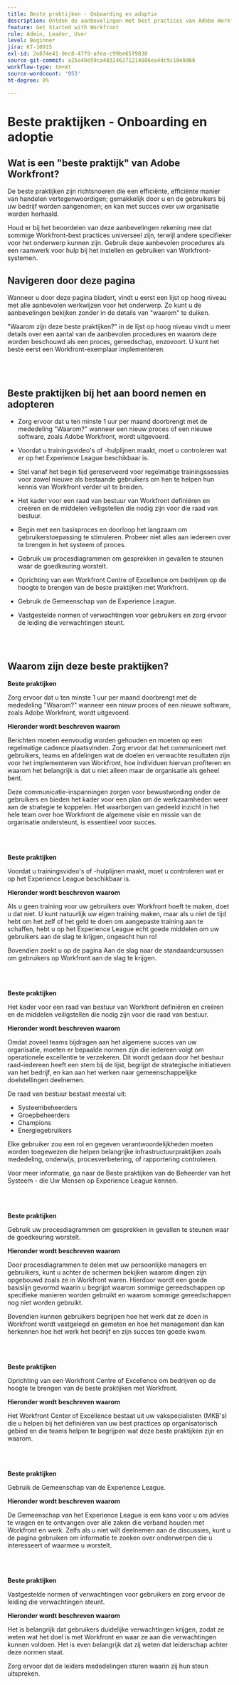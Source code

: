 ```yaml
---
title: Beste praktijken - Onboarding en adoptie
description: Ontdek de aanbevelingen met best practices van Adobe Workfront-experts over het instappen van gebruikers naar Workfront en het verhogen van de gebruikerstoepassing.
feature: Get Started with Workfront
role: Admin, Leader, User
level: Beginner
jira: KT-10915
exl-id: 2e874e41-9ec8-47f9-afea-c99be65f9838
source-git-commit: a25a49e59ca483246271214886ea4dc9c10e8d66
workflow-type: tm+mt
source-wordcount: '953'
ht-degree: 0%

---
```


# Beste praktijken - Onboarding en adoptie

## Wat is een &quot;beste praktijk&quot; van Adobe Workfront?

De beste praktijken zijn richtsnoeren die een efficiënte, efficiënte manier van handelen vertegenwoordigen; gemakkelijk door u en de gebruikers bij uw bedrijf worden aangenomen; en kan met succes over uw organisatie worden herhaald.

Houd er bij het beoordelen van deze aanbevelingen rekening mee dat sommige Workfront-best practices universeel zijn, terwijl andere specifieker voor het onderwerp kunnen zijn. Gebruik deze aanbevolen procedures als een raamwerk voor hulp bij het instellen en gebruiken van Workfront-systemen.

## Navigeren door deze pagina

Wanneer u door deze pagina bladert, vindt u eerst een lijst op hoog niveau met alle aanbevolen werkwijzen voor het onderwerp. Zo kunt u de aanbevelingen bekijken zonder in de details van &quot;waarom&quot; te duiken.

&quot;Waarom zijn deze beste praktijken?&quot; in de lijst op hoog niveau vindt u meer details over een aantal van de aanbevolen procedures en waarom deze worden beschouwd als een proces, gereedschap, enzovoort. U kunt het beste eerst een Workfront-exemplaar implementeren.

</br>
</br>

## Beste praktijken bij het aan boord nemen en adopteren

* Zorg ervoor dat u ten minste 1 uur per maand doorbrengt met de mededeling &quot;Waarom?&quot; wanneer een nieuw proces of een nieuwe software, zoals Adobe Workfront, wordt uitgevoerd.

* Voordat u trainingsvideo&#39;s of -hulplijnen maakt, moet u controleren wat er op het Experience League beschikbaar is.

* Stel vanaf het begin tijd gereserveerd voor regelmatige trainingssessies voor zowel nieuwe als bestaande gebruikers om hen te helpen hun kennis van Workfront verder uit te breiden.

* Het kader voor een raad van bestuur van Workfront definiëren en creëren en de middelen veiligstellen die nodig zijn voor die raad van bestuur.

* Begin met een basisproces en doorloop het langzaam om gebruikerstoepassing te stimuleren. Probeer niet alles aan iedereen over te brengen in het systeem of proces.

* Gebruik uw procesdiagrammen om gesprekken in gevallen te steunen waar de goedkeuring worstelt.

* Oprichting van een Workfront Centre of Excellence om bedrijven op de hoogte te brengen van de beste praktijken met Workfront.

* Gebruik de Gemeenschap van de Experience League.

* Vastgestelde normen of verwachtingen voor gebruikers en zorg ervoor de leiding die verwachtingen steunt.

</br>
</br>


## Waarom zijn deze beste praktijken?

**Beste praktijken**

Zorg ervoor dat u ten minste 1 uur per maand doorbrengt met de mededeling &quot;Waarom?&quot; wanneer een nieuw proces of een nieuwe software, zoals Adobe Workfront, wordt uitgevoerd.

**Hieronder wordt beschreven waarom**

Berichten moeten eenvoudig worden gehouden en moeten op een regelmatige cadence plaatsvinden. Zorg ervoor dat het communiceert met gebruikers, teams en afdelingen wat de doelen en verwachte resultaten zijn voor het implementeren van Workfront, hoe individuen hiervan profiteren en waarom het belangrijk is dat u niet alleen maar de organisatie als geheel bent.

Deze communicatie-inspanningen zorgen voor bewustwording onder de gebruikers en bieden het kader voor een plan om de werkzaamheden weer aan de strategie te koppelen. Het waarborgen van gedeeld inzicht in het hele team over hoe Workfront de algemene visie en missie van de organisatie ondersteunt, is essentieel voor succes.

</br>
</br>

**Beste praktijken**

Voordat u trainingsvideo&#39;s of -hulplijnen maakt, moet u controleren wat er op het Experience League beschikbaar is.

**Hieronder wordt beschreven waarom**

Als u geen training voor uw gebruikers over Workfront hoeft te maken, doet u dat niet. U kunt natuurlijk uw eigen training maken, maar als u niet de tijd hebt om het zelf of het geld te doen om aangepaste training aan te schaffen, hebt u op het Experience League echt goede middelen om uw gebruikers aan de slag te krijgen, ongeacht hun rol

Bovendien zoekt u op de pagina Aan de slag naar de standaardcursussen om gebruikers op Workfront aan de slag te krijgen.

</br>
</br>

**Beste praktijken**

Het kader voor een raad van bestuur van Workfront definiëren en creëren en de middelen veiligstellen die nodig zijn voor die raad van bestuur.

**Hieronder wordt beschreven waarom**

Omdat zoveel teams bijdragen aan het algemene succes van uw organisatie, moeten er bepaalde normen zijn die iedereen volgt om operationele excellentie te verzekeren. Dit wordt gedaan door het bestuur raad-iedereen heeft een stem bij de lijst, begrijpt de strategische initiatieven van het bedrijf, en kan aan het werken naar gemeenschappelijke doelstellingen deelnemen.

De raad van bestuur bestaat meestal uit:

* Systeembeheerders
* Groepbeheerders
* Champions
* Energiegebruikers


Elke gebruiker zou een rol en gegeven verantwoordelijkheden moeten worden toegewezen die helpen belangrijke infrastructuurpraktijken zoals mededeling, onderwijs, procesverbetering, of rapportering controleren.

Voor meer informatie, ga naar de Beste praktijken van de Beheerder van het Systeem - die Uw Mensen op Experience League kennen.

</br>
</br>

**Beste praktijken**

Gebruik uw procesdiagrammen om gesprekken in gevallen te steunen waar de goedkeuring worstelt.

**Hieronder wordt beschreven waarom**

Door procesdiagrammen te delen met uw persoonlijke managers en gebruikers, kunt u achter de schermen bekijken waarom dingen zijn opgebouwd zoals ze in Workfront waren. Hierdoor wordt een goede basislijn gevormd waarin u begrijpt waarom sommige gereedschappen op specifieke manieren worden gebruikt en waarom sommige gereedschappen nog niet worden gebruikt.

Bovendien kunnen gebruikers begrijpen hoe het werk dat ze doen in Workfront wordt vastgelegd en gemeten en hoe het management dan kan herkennen hoe het werk het bedrijf en zijn succes ten goede kwam.

</br>
</br>

**Beste praktijken**

Oprichting van een Workfront Centre of Excellence om bedrijven op de hoogte te brengen van de beste praktijken met Workfront.

**Hieronder wordt beschreven waarom**

Het Workfront Center of Excellence bestaat uit uw vakspecialisten (MKB&#39;s) die u helpen bij het definiëren van uw best practices op organisatorisch gebied en die teams helpen te begrijpen wat deze beste praktijken zijn en waarom.

</br>
</br>

**Beste praktijken**

Gebruik de Gemeenschap van de Experience League.

**Hieronder wordt beschreven waarom**

De Gemeenschap van het Experience League is een kans voor u om advies te vragen en te ontvangen over alle zaken die verband houden met Workfront en werk. Zelfs als u niet wilt deelnemen aan de discussies, kunt u de pagina gebruiken om informatie te zoeken over onderwerpen die u interesseert of waarmee u worstelt.

</br>
</br>


**Beste praktijken**

Vastgestelde normen of verwachtingen voor gebruikers en zorg ervoor de leiding die verwachtingen steunt.

**Hieronder wordt beschreven waarom**

Het is belangrijk dat gebruikers duidelijke verwachtingen krijgen, zodat ze weten wat het doel is met Workfront en waar ze aan die verwachtingen kunnen voldoen. Het is even belangrijk dat zij weten dat leiderschap achter deze normen staat.


Zorg ervoor dat de leiders mededelingen sturen waarin zij hun steun uitspreken.
